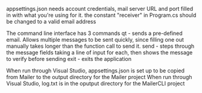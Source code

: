 appsettings.json needs account credentials, mail server URL and port filled in with what you're using for it.
the constant "receiver" in Program.cs should be changed to a valid email address

The command line interface has 3 commands
qt - sends a pre-defined email. Allows multiple messages to be sent quickly, since filling one out manually takes longer than the function call to send it.
send - steps through the message fields taking a line of input for each, then shows the message to verify before sending
exit - exits the application

When run through Visual Studio, appsettings.json is set up to be copied from Mailer to the output directory for the Mailer project
When run through Visual Studio, log.txt is in the oputput directory for the MailerCLI project
